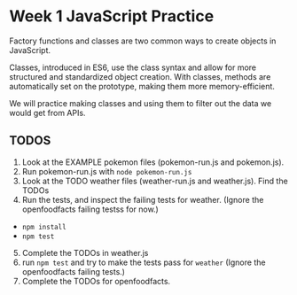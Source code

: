 # Week 1 JavaScript Practice

Factory functions and classes are two common ways to create objects in JavaScript. 

Classes, introduced in ES6, use the class syntax and allow for more structured and standardized object creation. With classes, methods are automatically set on the prototype, making them more memory-efficient. 

We will practice making classes and using them to filter out the data we would get from APIs.

## TODOS

1. Look at the EXAMPLE pokemon files (pokemon-run.js and pokemon.js).
2. Run pokemon-run.js with `node pokemon-run.js`
3. Look at the TODO weather files (weather-run.js and weather.js). Find the TODOs
4. Run the tests, and inspect the failing tests for weather. (Ignore the openfoodfacts failing testss for now.)
  * `npm install`
  * `npm test`
5. Complete the TODOs in weather.js
6. run `npm test` and try to make the tests pass for `weather` (Ignore the openfoodfacts failing tests.)
7. Complete the TODOs for openfoodfacts.
